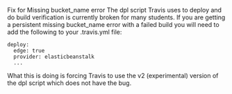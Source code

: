 Fix for Missing bucket_name error
The dpl script Travis uses to deploy and do build verification is currently broken for many students. If you are getting a persistent missing bucket_name error with a failed build you will need to add the following to your .travis.yml file:

```
deploy:
  edge: true
  provider: elasticbeanstalk
  ...
```

What this is doing is forcing Travis to use the v2 (experimental) version of the dpl script which does not have the bug.

 
